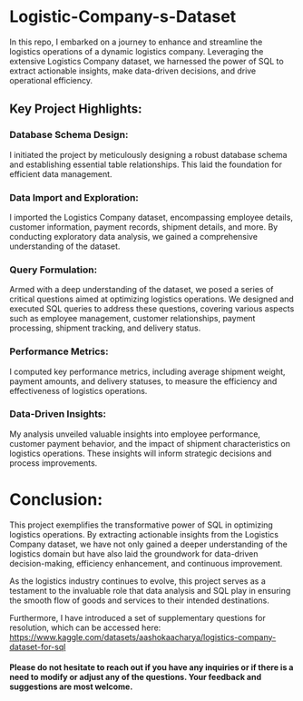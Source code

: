 # Logistic-Company-s-Dataset

In this repo, I embarked on a journey to enhance and streamline the logistics operations of a dynamic logistics company. Leveraging the extensive Logistics Company dataset, we harnessed the power of SQL to extract actionable insights, make data-driven decisions, and drive operational efficiency.

## Key Project Highlights:

### Database Schema Design: 
I initiated the project by meticulously designing a robust database schema and establishing essential table relationships. This laid the foundation for efficient data management.

### Data Import and Exploration: 
I imported the Logistics Company dataset, encompassing employee details, customer information, payment records, shipment details, and more. By conducting exploratory data analysis, we gained a comprehensive understanding of the dataset.

### Query Formulation: 
Armed with a deep understanding of the dataset, we posed a series of critical questions aimed at optimizing logistics operations. We designed and executed SQL queries to address these questions, covering various aspects such as employee management, customer relationships, payment processing, shipment tracking, and delivery status.

### Performance Metrics: 
I computed key performance metrics, including average shipment weight, payment amounts, and delivery statuses, to measure the efficiency and effectiveness of logistics operations.

### Data-Driven Insights: 
My analysis unveiled valuable insights into employee performance, customer payment behavior, and the impact of shipment characteristics on logistics operations. These insights will inform strategic decisions and process improvements.


# Conclusion:

This project exemplifies the transformative power of SQL in optimizing logistics operations. By extracting actionable insights from the Logistics Company dataset, we have not only gained a deeper understanding of the logistics domain but have also laid the groundwork for data-driven decision-making, efficiency enhancement, and continuous improvement.

As the logistics industry continues to evolve, this project serves as a testament to the invaluable role that data analysis and SQL play in ensuring the smooth flow of goods and services to their intended destinations.

Furthermore, I have introduced a set of supplementary questions for resolution, 
which can be accessed here: https://www.kaggle.com/datasets/aashokaacharya/logistics-company-dataset-for-sql 

#### Please do not hesitate to reach out if you have any inquiries or if there is a need to modify or adjust any of the questions. Your feedback and suggestions are most welcome.
